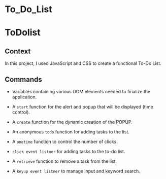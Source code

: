 # To_Do_List


# ToDolist
## Context
In this project, I used JavaScript and CSS to create a functional To-Do List.

## Commands
- Variables containing various DOM elements needed to finalize the application.

- A `start` function for the alert and popup that will be displayed (time control).

- A `create` function for the dynamic creation of the POPUP.

- An anonymous `todo` function for adding tasks to the list.

- A `onetime` function to control the number of clicks.

- `click event listner` for adding tasks to the to-do list.

- A `retrieve` function to remove a task from the list.

- A `keyup event listner` to manage input and keyword search.
